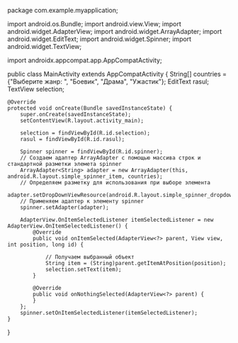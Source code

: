 package com.example.myapplication;

import android.os.Bundle;
import android.view.View;
import android.widget.AdapterView;
import android.widget.ArrayAdapter;
import android.widget.EditText;
import android.widget.Spinner;
import android.widget.TextView;

import androidx.appcompat.app.AppCompatActivity;

public class MainActivity extends AppCompatActivity {
    String[] countries = {"Выберите жанр: ", "Боевик", "Драма", "Ужастик"};
    EditText rasul;
    TextView selection;

    @Override
    protected void onCreate(Bundle savedInstanceState) {
        super.onCreate(savedInstanceState);
        setContentView(R.layout.activity_main);

        selection = findViewById(R.id.selection);
        rasul = findViewById(R.id.rasul);

        Spinner spinner = findViewById(R.id.spinner);
        // Создаем адаптер ArrayAdapter с помощью массива строк и стандартной разметки элемета spinner
        ArrayAdapter<String> adapter = new ArrayAdapter(this, android.R.layout.simple_spinner_item, countries);
        // Определяем разметку для использования при выборе элемента
        adapter.setDropDownViewResource(android.R.layout.simple_spinner_dropdown_item);
        // Применяем адаптер к элементу spinner
        spinner.setAdapter(adapter);

        AdapterView.OnItemSelectedListener itemSelectedListener = new AdapterView.OnItemSelectedListener() {
            @Override
            public void onItemSelected(AdapterView<?> parent, View view, int position, long id) {

                // Получаем выбранный объект
                String item = (String)parent.getItemAtPosition(position);
                selection.setText(item);
            }

            @Override
            public void onNothingSelected(AdapterView<?> parent) {
            }
        };
        spinner.setOnItemSelectedListener(itemSelectedListener);
    }

}
